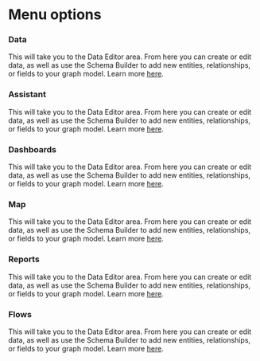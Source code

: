 # Menu options

### Data

This will take you to the Data Editor area. From here you can create or edit data, as well as use the Schema Builder to add new entities, relationships, or fields to your graph model. Learn more [here](/working-with-data).

### Assistant

This will take you to the Data Editor area. From here you can create or edit data, as well as use the Schema Builder to add new entities, relationships, or fields to your graph model. Learn more [here](/working-with-data).

### Dashboards

This will take you to the Data Editor area. From here you can create or edit data, as well as use the Schema Builder to add new entities, relationships, or fields to your graph model. Learn more [here](/working-with-data).

### Map

This will take you to the Data Editor area. From here you can create or edit data, as well as use the Schema Builder to add new entities, relationships, or fields to your graph model. Learn more [here](/working-with-data).

### Reports

This will take you to the Data Editor area. From here you can create or edit data, as well as use the Schema Builder to add new entities, relationships, or fields to your graph model. Learn more [here](/working-with-data).

### Flows

This will take you to the Data Editor area. From here you can create or edit data, as well as use the Schema Builder to add new entities, relationships, or fields to your graph model. Learn more [here](/working-with-data).
